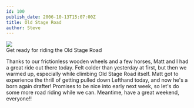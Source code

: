 ```yaml
---
id: 100
publish_date: 2006-10-13T15:07:00Z
title: Old Stage Road
author: Steve
---
```

![](http://www.flagstafffrenzy.org/wp-content/uploads/2006/10/olde-stage.jpg)  
Get ready for riding the Old Stage Road

Thanks to our frictionless wooden wheels and a few horses, Matt and I had a great ride out there today. Felt colder than yesterday at first, but then we warmed up, especially while climbing Old Stage Road itself. Matt got to experience the thrill of getting pulled down Lefthand today, and now he's a born again drafter! Promises to be nice into early next week, so let's do some more road riding while we can. Meantime, have a great weekend, everyone!!